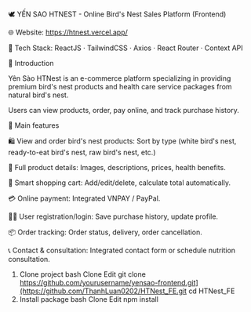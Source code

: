 🕊️ YẾN SAO HTNEST - Online Bird's Nest Sales Platform (Frontend)

🌐 Website: https://htnest.vercel.app/

📁 Tech Stack: ReactJS · TailwindCSS · Axios · React Router · Context API


📌 Introduction

Yên Sào HTNest is an e-commerce platform specializing in providing premium bird's nest products and health care service packages from natural bird's nest.


Users can view products, order, pay online, and track purchase history.


🎯 Main features

🛍️ View and order bird's nest products: Sort by type (white bird's nest, ready-to-eat bird's nest, raw bird's nest, etc.)


🧾 Full product details: Images, descriptions, prices, health benefits.


🛒 Smart shopping cart: Add/edit/delete, calculate total automatically.


💳 Online payment: Integrated VNPAY / PayPal.


🧑‍💼 User registration/login: Save purchase history, update profile.


📦 Order tracking: Order status, delivery, order cancellation.


📞 Contact & consultation: Integrated contact form or schedule nutrition consultation.

1. Clone project
bash
Clone
Edit
git clone https://github.com/yourusername/yensao-frontend.git](https://github.com/ThanhLuan0202/HTNest_FE.git
cd HTNest_FE
2. Install package
bash
Clone
Edit
npm install
